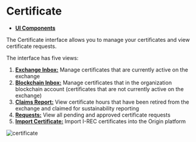 # Certificate
- [**UI Components**](https://github.com/energywebfoundation/origin/tree/master/packages/ui/libs/certificate)

The Certificate interface allows you to manage your certificates and view certificate requests. 

The interface has five views:  

1. **[Exchange Inbox:](./exchange-inbox.md)** Manage certificates that are currently active on the exchange
2. **[Blockchain Inbox:](./blockchain-inbox.md)**  Manage certificates that in the organization blockchain account (certificates that are not currently active on the exchange)
3. **[Claims Report:](./claims-report.md)** View certificate hours that have been retired from the exchange and claimed for sustainability reporting
4. **[Requests:](./requests.md)** View all pending and approved certificate requests
5. **[Import Certificate:](./import-certificate.md)** Import I-REC certificates into the Origin platform


![certificate](../images/panels/certificate.png)